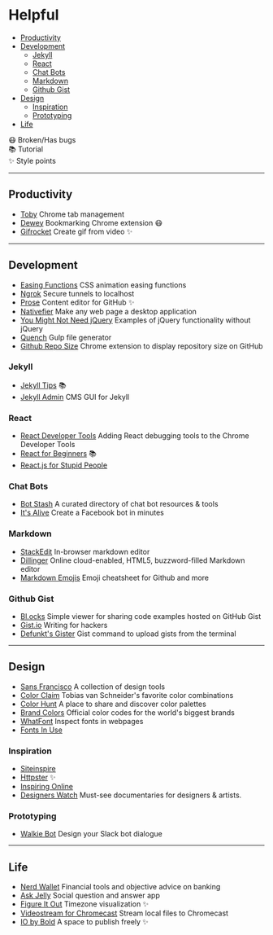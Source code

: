 Helpful
======
- [Productivity](#productivity)
- [Development](#development)
  - [Jekyll](#jekyll)
  - [React](#react)
  - [Chat Bots](#chat-bots)
  - [Markdown](#markdown)
  - [Github Gist](#github-gist)
- [Design](#design)
  - [Inspiration](#inspiration)
  - [Prototyping](#prototyping)
- [Life](#life)

:mask:  Broken/Has bugs  
:books: Tutorial  
:sparkles: Style points

----------

<!-- PRODUCTIVITY -->
## Productivity
- [Toby](https://gettoby.com/) Chrome tab management
- [Dewey](http://deweyapp.io) Bookmarking Chrome extension :mask:
- [Gifrocket](http://gifrocket.com/) Create gif from video :sparkles:

----------

<!-- DEVELOPMENT -->
## Development
- [Easing Functions](http://easings.net/) CSS animation easing functions
- [Ngrok](https://ngrok.com/) Secure tunnels to localhost
- [Prose](http://prose.io/) Content editor for GitHub :sparkles:
- [Nativefier](https://github.com/jiahaog/nativefier) Make any web page a desktop application
- [You Might Not Need jQuery](http://youmightnotneedjquery.com/) Examples of jQuery functionality without jQuery
- [Quench](http://quenchjs.com/) Gulp file generator
- [Github Repo Size](https://github.com/harshjv/github-repo-size) Chrome extension to display repository size on GitHub

### Jekyll
- [Jekyll Tips](http://jekyll.tips/) :books:
- [Jekyll Admin](https://github.com/jekyll/jekyll-admin) CMS GUI for Jekyll

### React
- [React Developer Tools](https://chrome.google.com/webstore/detail/react-developer-tools/fmkadmapgofadopljbjfkapdkoienihi) Adding React debugging tools to the Chrome Developer Tools
- [React for Beginners](https://reactforbeginners.com/) :books:
- [React.js for Stupid People](http://blog.andrewray.me/reactjs-for-stupid-people/)

### Chat Bots
- [Bot Stash](http://botsfloor.com) A curated directory of chat bot resources &amp; tools
- [It's Alive](https://itsalive.io/) Create a Facebook bot in minutes

### Markdown
- [StackEdit](https://stackedit.io) In-browser markdown editor
- [Dillinger](http://dillinger.io/) Online cloud-enabled, HTML5, buzzword-filled Markdown editor
- [Markdown Emojis](http://www.webpagefx.com/tools/emoji-cheat-sheet/) Emoji cheatsheet for Github and more

### Github Gist
- [Bl.ocks](http://bl.ocks.org) Simple viewer for sharing code examples hosted on GitHub Gist
- [Gist.io](http://gist.io) Writing for hackers
- [Defunkt's Gister](http://defunkt.io/gist/) Gist command to upload gists from the terminal

----------

<!-- DESIGN -->
## Design
- [Sans Francisco](http://sansfrancis.co/) A collection of design tools
- [Color Claim](http://www.vanschneider.com/colors/) Tobias van Schneider's favorite color combinations
- [Color Hunt](http://colorhunt.co/) A place to share and discover color palettes
- [Brand Colors](https://brandcolors.net/) Official color codes for the world's biggest brands
- [WhatFont](http://www.chengyinliu.com/whatfont.html) Inspect fonts in webpages
- [Fonts In Use](http://fontsinuse.com/)

### Inspiration
- [Siteinspire](http://siteinspire.com)
- [Httpster](http://httpster.net) :sparkles:
- [Inspiring Online](http://inspiring.online/)
- [Designers Watch](http://designers.watch/) Must-see documentaries for designers &amp; artists.

### Prototyping
- [Walkie Bot](https://walkiebot.co/) Design your Slack bot dialogue

----------

<!-- LIFE -->
## Life
- [Nerd Wallet](https://nerdwallet.com) Financial tools and objective advice on banking
- [Ask Jelly](https://askjelly.com) Social question and answer app
- [Figure It Out](http://fioapp.co/) Timezone visualization :sparkles:
- [Videostream for Chromecast](http://getvideostream.com) Stream local files to Chromecast
- [IO by Bold](https://bold.io/) A space to publish freely :sparkles:
